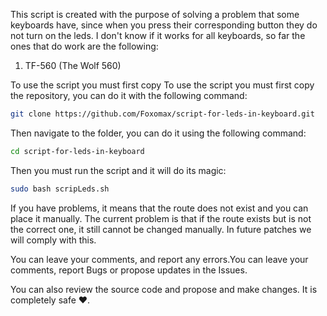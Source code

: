 This script is created with the purpose of solving a problem that some keyboards have, since when you press their corresponding button they do not turn on the leds. I don't know if it works for all keyboards, so far the ones that do work are the following: 
1. TF-560 (The Wolf 560)

To use the script you must first copy To use the script you must first copy the repository, you can do it with the following command:
```bash
git clone https://github.com/Foxomax/script-for-leds-in-keyboard.git
```
Then navigate to the folder, you can do it using the following command:
```bash
cd script-for-leds-in-keyboard
```
Then you must run the script and it will do its magic:
```bash
sudo bash scripLeds.sh
```
If you have problems, it means that the route does not exist and you can place it manually. The current problem is that if the route exists but is not the correct one, it still cannot be changed manually.
In future patches we will comply with this.

You can leave your comments, and report any errors.You can leave your comments, report Bugs or propose updates in the Issues.

You can also review the source code and propose and make changes. It is completely safe ♥️.
